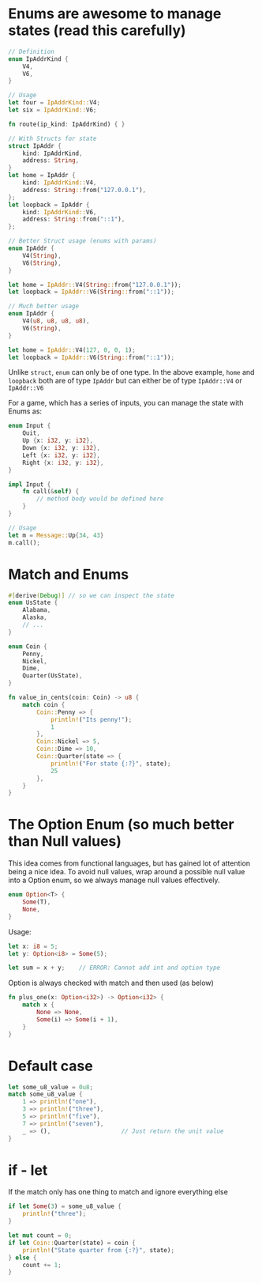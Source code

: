 # Enums are awesome to manage states (read this carefully)

```rust
// Definition
enum IpAddrKind {
    V4,
    V6,
}

// Usage
let four = IpAddrKind::V4;
let six = IpAddrKind::V6;

fn route(ip_kind: IpAddrKind) { }

// With Structs for state
struct IpAddr {
    kind: IpAddrKind,
    address: String,
}
let home = IpAddr {
    kind: IpAddrKind::V4,
    address: String::from("127.0.0.1"),
};
let loopback = IpAddr {
    kind: IpAddrKind::V6,
    address: String::from("::1"),
};

// Better Struct usage (enums with params)
enum IpAddr {
    V4(String),
    V6(String),
}

let home = IpAddr::V4(String::from("127.0.0.1"));
let loopback = IpAddr::V6(String::from("::1"));

// Much better usage
enum IpAddr {
    V4(u8, u8, u8, u8),
    V6(String),
}

let home = IpAddr::V4(127, 0, 0, 1);
let loopback = IpAddr::V6(String::from("::1"));
```
Unlike `struct`, `enum` can only be of one type. In the above example, `home` and `loopback` both are of type `IpAddr` but can either be of type `IpAddr::V4` or `IpAddr::V6`

For a game, which has a series of inputs, you can manage the state with Enums as:
```rust
enum Input {
    Quit,
    Up {x: i32, y: i32},
    Down {x: i32, y: i32},
    Left {x: i32, y: i32},
    Right {x: i32, y: i32},
}

impl Input {
    fn call(&self) {
        // method body would be defined here
    }
}

// Usage
let m = Message::Up{34, 43}
m.call();
```

# Match and Enums
```rust
#[derive(Debug)] // so we can inspect the state
enum UsState {
    Alabama,
    Alaska,
    // ...
}

enum Coin {
    Penny,
    Nickel,
    Dime,
    Quarter(UsState),
}

fn value_in_cents(coin: Coin) -> u8 {
    match coin {
        Coin::Penny => {
            println!("Its penny!");
            1
        },
        Coin::Nickel => 5,
        Coin::Dime => 10,
        Coin::Quarter(state => {
            println!("For state {:?}", state);
            25
        },
    }
}
```


# The Option Enum (so much better than Null values)
This idea comes from functional languages, but has gained lot of attention being a nice idea.
To avoid null values, wrap around a possible null value into a Option enum, so we always manage null values effectively.
```rust
enum Option<T> {
    Some(T),
    None,
}
```
Usage:
```rust
let x: i8 = 5;
let y: Option<i8> = Some(5);

let sum = x + y;    // ERROR: Cannot add int and option type
```

Option is always checked with match and then used (as below)
```rust
fn plus_one(x: Option<i32>) -> Option<i32> {
    match x {
        None => None,
        Some(i) => Some(i + 1),
    }
}
```

# Default case
```rust
let some_u8_value = 0u8;
match some_u8_value {
    1 => println!("one"),
    3 => println!("three"),
    5 => println!("five"),
    7 => println!("seven"),
    _ => (),                    // Just return the unit value
}
```

# if - let

If the match only has one thing to match and ignore everything else
```rust
if let Some(3) = some_u8_value {
    println!("three");
}
```

```rust
let mut count = 0;
if let Coin::Quarter(state) = coin {
    println!("State quarter from {:?}", state);
} else {
    count += 1;
}
```

